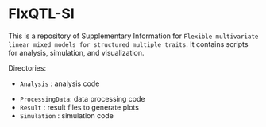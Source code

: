 # FlxQTL-SI

This is a repository of Supplementary Information for `Flexible multivariate linear mixed models for structured multiple traits`.   It contains scripts for analysis, simulation, and visualization.

Directories: 
- `Analysis` : analysis code
<!-- - `Data`     : Supplementary Data -->
- `ProcessingData`: data processing code
- `Result` : result files to generate plots
- `Simulation` : simulation code
